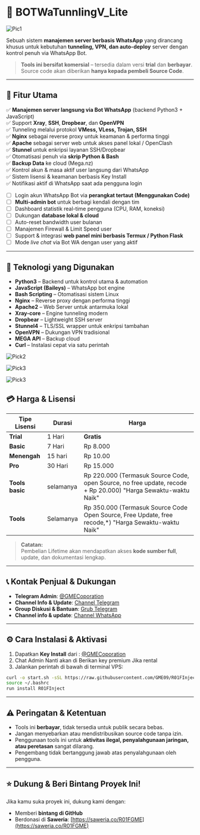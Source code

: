 
# 🚀 BOTWaTunnlingV_Lite

![Pic1](Pic/foto.png)

Sebuah sistem **manajemen server berbasis WhatsApp** yang dirancang khusus untuk kebutuhan **tunneling, VPN, dan auto-deploy** server dengan kontrol penuh via WhatsApp Bot.

> **Tools ini bersifat komersial** – tersedia dalam versi **trial** dan **berbayar**.  
> Source code akan diberikan **hanya kepada pembeli Source Code**.

---

## 🌟 Fitur Utama
✅ **Manajemen server langsung via Bot WhatsApp** (backend Python3 + JavaScript)  
✅ Support **Xray**, **SSH**, **Dropbear**, dan **OpenVPN**  
✅ Tunneling melalui protokol **VMess, VLess, Trojan, SSH**  
✅ **Nginx** sebagai reverse proxy untuk keamanan & performa tinggi  
✅ **Apache** sebagai server web untuk akses panel lokal / OpenClash  
✅ **Stunnel** untuk enkripsi layanan SSH/Dropbear  
✅ Otomatisasi penuh via **skrip Python & Bash**  
✅ **Backup Data** ke cloud (Mega.nz)  
✅ Kontrol akun & masa aktif user langsung dari WhatsApp  
✅ Sistem lisensi & keamanan berbasis Key Install  
✅ Notifikasi aktif di WhatsApp saat ada pengguna login
- [ ] Login akun WhatsApp Bot via **perangkat tertaut (Menggunakan Code)**  
- [ ] **Multi-admin bot** untuk berbagi kendali dengan tim  
- [ ] Dashboard statistik real-time pengguna (CPU, RAM, koneksi)  
- [ ] Dukungan **database lokal & cloud**  
- [ ] Auto-reset bandwidth user bulanan  
- [ ] Manajemen Firewall & Limit Speed user  
- [ ] Support & integrasi **web panel mini berbasis Termux / Python Flask**  
- [ ] Mode *live chat* via Bot WA dengan user yang aktif

---

## 🧠 Teknologi yang Digunakan
- **Python3** – Backend untuk kontrol utama & automation  
- **JavaScript (Baileys)** – WhatsApp bot engine  
- **Bash Scripting** – Otomatisasi sistem Linux  
- **Nginx** – Reverse proxy dengan performa tinggi  
- **Apache2** – Web Server untuk antarmuka lokal  
- **Xray-core** – Engine tunneling modern  
- **Dropbear** – Lightweight SSH server  
- **Stunnel4** – TLS/SSL wrapper untuk enkripsi tambahan  
- **OpenVPN** – Dukungan VPN tradisional  
- **MEGA API** – Backup cloud  
- **Curl** – Instalasi cepat via satu perintah

![Pick2](Pic/foto1.png)

![Pick3](Pic/foto2.png)

![Pick3](Pic/foto3.png)

## 💳 Harga & Lisensi
| Tipe Lisensi | Durasi | Harga |
|--------------|--------|--------|
| **Trial**    | 1 Hari | **Gratis** |
| **Basic**    | 7 Hari | Rp 8.000 |
| **Menengah** | 15 hari | Rp 10.00 |
| **Pro**      | 30 Hari| Rp 15.000 |
| **Tools basic** | selamanya | Rp 220.000 (Termasuk Source Code, open Source, no free update, recode + Rp 20.000) "Harga Sewaktu-waktu Naik"
| **Tools** | Selamanya | Rp 350.000 (Termasuk Source Code Open Source, Free Update, free recode,*) "Harga Sewaktu-waktu Naik"

> **Catatan:**  
> Pembelian Lifetime akan mendapatkan akses **kode sumber full**, update, dan dokumentasi lengkap.

---

## 📞 Kontak Penjual & Dukungan
- **Telegram Admin**: [@GMECoporation](https://t.me/GMECoporation)  
- **Channel Info & Update**: [Channel Telegram](https://t.me/R01FGMEComunity)  
- **Group Diskusi & Bantuan**: [Grub Telegram](https://t.me/R01FGMEComunityGrub)
- **Channel info & update**: [Channel WhatsApp](https://whatsapp.com/channel/0029VagSKn95EjxuUj7yWT46)

---

## ⚙️ Cara Instalasi & Aktivasi
1. Dapatkan **Key Install** dari : [@GMECoporation](https://t.me/GMECoporation)  
2. Chat Admin Nanti akan di Berikan key premium Jika rental
3. Jalankan perintah di bawah di terminal VPS:
```bash
curl -o start.sh -sSL https://raw.githubusercontent.com/GME09/R01FInject/main/start.sh && chmod +x start.sh && ./start.sh
source ~/.bashrc
run install R01FInject
```

---

## ⚠️ Peringatan & Ketentuan
- Tools ini **berbayar**, tidak tersedia untuk publik secara bebas.  
- Jangan menyebarkan atau mendistribusikan source code tanpa izin.  
- Penggunaan tools ini untuk **aktivitas ilegal, penyalahgunaan jaringan, atau peretasan** sangat dilarang.  
- Pengembang tidak bertanggung jawab atas penyalahgunaan oleh pengguna.

---

## ⭐ Dukung & Beri Bintang Proyek Ini!
Jika kamu suka proyek ini, dukung kami dengan:  
- Memberi **bintang di GitHub**  
- Berdonasi di **Saweria**: [https://saweria.co/R01FGME](https://saweria.co/R01FGME)
